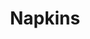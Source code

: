 ---
ee_id_thing: '4165'
site: '1'
type: '2'
inv_num: 2013-179
add_credit:
url: 2013-179-napkins
title: Napkins
year: '2013'
display_year: '2013'
medium: Inkjet on canvas
dims: 55in x 55in
pitch:
ps:
live_url:
youtube:
https://github.com/coryarcangel/alu:
imgs: napkins-2013-179-full-database-ih.jpg
subheading:
download:
commission:
related: "[4115] [2013-169-freshbuzz] 2013-169 Freshbuzz"
layout: things-i-made
---
